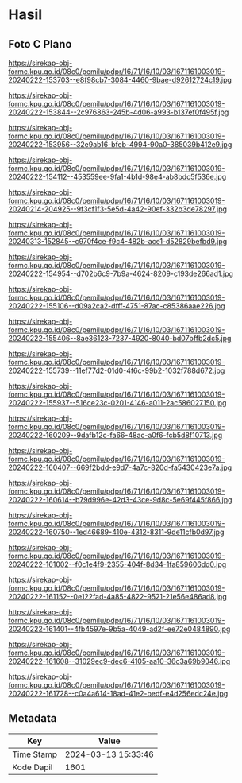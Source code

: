 # Hasil

## Foto C Plano

https://sirekap-obj-formc.kpu.go.id/08c0/pemilu/pdpr/16/71/16/10/03/1671161003019-20240222-153703--e8f98cb7-3084-4460-9bae-d92612724c19.jpg

https://sirekap-obj-formc.kpu.go.id/08c0/pemilu/pdpr/16/71/16/10/03/1671161003019-20240222-153844--2c976863-245b-4d06-a993-b137ef0f495f.jpg

https://sirekap-obj-formc.kpu.go.id/08c0/pemilu/pdpr/16/71/16/10/03/1671161003019-20240222-153956--32e9ab16-bfeb-4994-90a0-385039b412e9.jpg

https://sirekap-obj-formc.kpu.go.id/08c0/pemilu/pdpr/16/71/16/10/03/1671161003019-20240222-154112--453559ee-9fa1-4b1d-98e4-ab8bdc5f536e.jpg

https://sirekap-obj-formc.kpu.go.id/08c0/pemilu/pdpr/16/71/16/10/03/1671161003019-20240214-204925--9f3cf1f3-5e5d-4a42-90ef-332b3de78297.jpg

https://sirekap-obj-formc.kpu.go.id/08c0/pemilu/pdpr/16/71/16/10/03/1671161003019-20240313-152845--c970f4ce-f9c4-482b-ace1-d52829befbd9.jpg

https://sirekap-obj-formc.kpu.go.id/08c0/pemilu/pdpr/16/71/16/10/03/1671161003019-20240222-154954--d702b6c9-7b9a-4624-8209-c193de266ad1.jpg

https://sirekap-obj-formc.kpu.go.id/08c0/pemilu/pdpr/16/71/16/10/03/1671161003019-20240222-155106--d09a2ca2-dfff-4751-87ac-c85386aae226.jpg

https://sirekap-obj-formc.kpu.go.id/08c0/pemilu/pdpr/16/71/16/10/03/1671161003019-20240222-155406--8ae36123-7237-4920-8040-bd07bffb2dc5.jpg

https://sirekap-obj-formc.kpu.go.id/08c0/pemilu/pdpr/16/71/16/10/03/1671161003019-20240222-155739--11ef77d2-01d0-4f6c-99b2-1032f788d672.jpg

https://sirekap-obj-formc.kpu.go.id/08c0/pemilu/pdpr/16/71/16/10/03/1671161003019-20240222-155937--516ce23c-0201-4146-a011-2ac586027150.jpg

https://sirekap-obj-formc.kpu.go.id/08c0/pemilu/pdpr/16/71/16/10/03/1671161003019-20240222-160209--9dafb12c-fa66-48ac-a0f6-fcb5d8f10713.jpg

https://sirekap-obj-formc.kpu.go.id/08c0/pemilu/pdpr/16/71/16/10/03/1671161003019-20240222-160407--669f2bdd-e9d7-4a7c-820d-fa5430423e7a.jpg

https://sirekap-obj-formc.kpu.go.id/08c0/pemilu/pdpr/16/71/16/10/03/1671161003019-20240222-160614--b79d996e-42d3-43ce-9d8c-5e69f445f866.jpg

https://sirekap-obj-formc.kpu.go.id/08c0/pemilu/pdpr/16/71/16/10/03/1671161003019-20240222-160750--1ed46689-410e-4312-8311-9de11cfb0d97.jpg

https://sirekap-obj-formc.kpu.go.id/08c0/pemilu/pdpr/16/71/16/10/03/1671161003019-20240222-161002--f0c1e4f9-2355-404f-8d34-1fa859606dd0.jpg

https://sirekap-obj-formc.kpu.go.id/08c0/pemilu/pdpr/16/71/16/10/03/1671161003019-20240222-161152--0e122fad-4a85-4822-9521-21e56e486ad8.jpg

https://sirekap-obj-formc.kpu.go.id/08c0/pemilu/pdpr/16/71/16/10/03/1671161003019-20240222-161401--4fb4597e-9b5a-4049-ad2f-ee72e0484890.jpg

https://sirekap-obj-formc.kpu.go.id/08c0/pemilu/pdpr/16/71/16/10/03/1671161003019-20240222-161608--31029ec9-dec6-4105-aa10-36c3a69b9046.jpg

https://sirekap-obj-formc.kpu.go.id/08c0/pemilu/pdpr/16/71/16/10/03/1671161003019-20240222-161728--c0a4a614-18ad-41e2-bedf-e4d256edc24e.jpg


## Metadata

| Key        | Value               |
| ---------- | ------------------- |
| Time Stamp | 2024-03-13 15:33:46 |
| Kode Dapil | 1601                |



